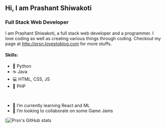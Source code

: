## Hi, I am Prashant Shiwakoti
### Full Stack Web Developer
I am Prashant Shiwakoti, a full stack web developer and a programmer. I love coding as well as creating various things through coding. Checkout my page at http://prsn.lovestoblog.com for more stuffs.

#### Skills: 
- 🐍 Python
- ☕ Java
- 💻 HTML, CSS, JS
- 🐘 PHP

<br>

- 🌱 I’m currently learning React and ML
- 👯 I’m looking to collaborate on some Game Jams

[![Prsn's GitHub stats](https://github-readme-stats.vercel.app/api?username=Prsn617&&show_icons=true&title_color=ffffff&icon_color=bb2acf&text_color=daf7dc&bg_color=151515)
